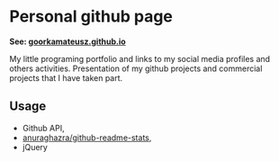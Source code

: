 # Personal github page

**See: [goorkamateusz.github.io](https://goorkamateusz.github.io)**

My little programing portfolio and links to my social media profiles and others activities. Presentation of my github projects and commercial projects that I have taken part.

## Usage
- Github API,
- [anuraghazra/github-readme-stats](https://github.com/anuraghazra/github-readme-stats),
- jQuery
